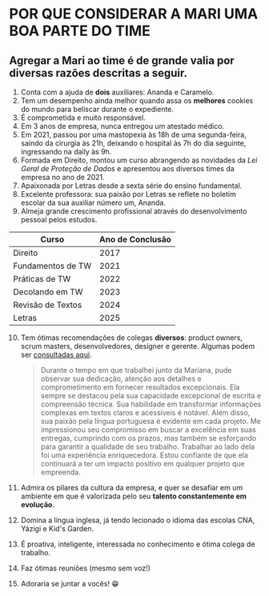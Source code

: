 # POR QUE CONSIDERAR A MARI UMA BOA PARTE DO TIME
## Agregar a Mari ao time é de grande valia por diversas razões descritas a seguir.

1. Conta com a ajuda de **dois** auxiliares: Ananda e Caramelo. 
2. Tem um desempenho ainda melhor quando assa os **melhores** cookies do mundo para beliscar durante o expediente.
3. É comprometida e muito responsável.
4. Em 3 anos de empresa, nunca entregou um atestado médico.
5. Em 2021, passou por uma mastopexia às 18h de uma segunda-feira, saindo da cirurgia às 21h, deixando o hospital às 7h do dia seguinte, ingressando na daily às 9h.
6. Formada em Direito, montou um curso abrangendo as novidades da *Lei Geral de Proteção de Dados* e apresentou aos diversos times da empresa no ano de 2021. 
7. Apaixonada por Letras desde a sexta série do ensino fundamental.
8. Excelente professora: sua paixão por Letras se reflete no boletim escolar da sua auxiliar número um, Ananda.
9. Almeja grande crescimento profissional através do desenvolvimento pessoal pelos estudos.

Curso                   |        Ano de Conclusão
----------------------- | ------------------------
| Direito               | 2017 |
| Fundamentos de TW     | 2021 |
| Práticas de TW        | 2022 |
| Decolando em TW       | 2023 |
| Revisão de Textos     | 2024 |
| Letras                | 2025 |

10. Tem ótimas recomendações de colegas **diversos**: product owners, scrum masters, desenvolvedores, designer e gerente. Algumas podem ser [consultadas aqui](https://www.linkedin.com/in/mariana-maciel-400b91174/details/recommendations/?detailScreenTabIndex=0).
    
    >Durante o tempo em que trabalhei junto da Mariana, pude observar sua dedicação, atenção aos detalhes e comprometimento em fornecer resultados excepcionais. 
Ela sempre se destacou pela sua capacidade excepcional de escrita e compreensão técnica. Sua habilidade em transformar informações complexas em textos claros e acessíveis é notável. Além disso, sua paixão pela língua portuguesa é evidente em cada projeto.
Me impressionou seu compromisso em buscar a excelência em suas entregas, cumprindo com os prazos, mas também se esforçando para garantir a qualidade de seu trabalho.
Trabalhar ao lado dela foi uma experiência enriquecedora. Estou confiante de que ela continuará a ter um impacto positivo em qualquer projeto que empreenda.
11. Admira os pilares da cultura da empresa, e quer se desafiar em um ambiente em que é valorizada pelo seu **talento constantemente em evolução**.
12. Domina a língua inglesa, já tendo lecionado o idioma das escolas CNA, Yázigi e Kid's Garden.
13. É proativa, inteligente, interessada no conhecimento e ótima colega de trabalho.
14. Faz ótimas reuniões (mesmo sem voz!)
15. Adoraria se juntar a vocês! 😁
    

   
